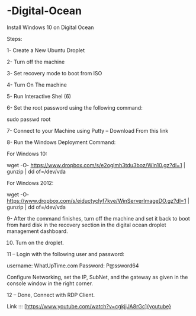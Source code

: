 # -Digital-Ocean
Install Windows 10 on Digital Ocean

Steps:

1- Create a New Ubuntu Droplet

2- Turn off the machine

3- Set recovery mode to boot from ISO

4- Turn On The machine

5- Run Interactive Shel (6)

6- Set the root password using the following command:

sudo passwd root

7- Connect to your Machine using Putty – Download From this link

8- Run the Windows Deployment Command:

For Windows 10:

wget -O- https://www.dropbox.com/s/e2oglmh3tdu3boz/WIn10.gz?dl=1 | gunzip | dd of=/dev/vda

For Windows 2012:

wget -O- https://www.dropbox.com/s/eiductyclyf7kve/WinServerImageDO.gz?dl=1 | gunzip | dd of=/dev/vda

9- After the command finishes, turn off the machine and set it back to boot from hard disk in the recovery section in the digital ocean droplet management dashboard.

10. Turn on the droplet.

11 – Login with the following user and password:

username: WhatUpTime.com
Password: P@ssword64

Configure Networking, set the IP, SubNet, and the gateway as given in the console window in the right corner.

12  – Done, Connect with RDP Client.

Link ::: [https://www.youtube.com/watch?v=cgkjjJA8rGc]{youtube}
